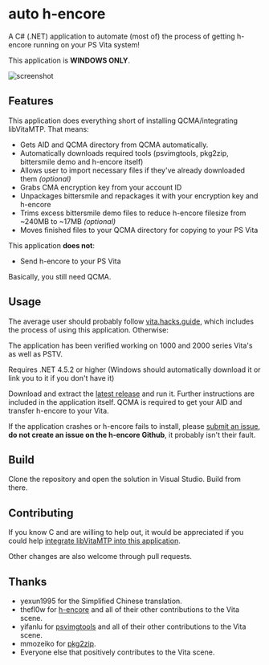 # auto h-encore
A C# (.NET) application to automate (most of) the process of getting h-encore running on your PS Vita system!

This application is **WINDOWS ONLY**.

![screenshot](https://puu.sh/AQ17U/b204b8f5fa.png "screenshot")

## Features
This application does everything short of installing QCMA/integrating libVitaMTP. That means:
 
 - Gets AID and QCMA directory from QCMA automatically.
 - Automatically downloads required tools (psvimgtools, pkg2zip, bittersmile demo and h-encore itself)
 - Allows user to import necessary files if they've already downloaded them *(optional)*
 - Grabs CMA encryption key from your account ID
 - Unpackages bittersmile and repackages it with your encryption key and h-encore
 - Trims excess bittersmile demo files to reduce h-encore filesize from ~240MB to ~17MB *(optional)*
 - Moves finished files to your QCMA directory for copying to your PS Vita
 
This application **does not**:
 
 - Send h-encore to your PS Vita
 
Basically, you still need QCMA.

## Usage

The average user should probably follow [vita.hacks.guide](https://vita.hacks.guide/), which includes the process of using this application. Otherwise:

The application has been verified working on 1000 and 2000 series Vita's as well as PSTV.

Requires .NET 4.5.2 or higher (Windows should automatically download it or link you to it if you don't have it)

Download and extract the [latest release](https://github.com/noahc3/auto-h-encore/releases "latest release") and run it. Further instructions are included in the application itself. QCMA is required to get your AID and transfer h-encore to your Vita.

If the application crashes or h-encore fails to install, please [submit an issue](http://https://github.com/noahc3/auto-h-encore/issues "submit an issue"), **do not create an issue on the h-encore Github**, it probably isn't their fault.

## Build

Clone the repository and open the solution in Visual Studio. Build from there.

## Contributing

If you know C and are willing to help out, it would be appreciated if you could help [integrate libVitaMTP into this application](https://github.com/noahc3/auto-h-encore/issues/1).

Other changes are also welcome through pull requests.

## Thanks
 - yexun1995 for the Simplified Chinese translation.
 - thefl0w for [h-encore](https://github.com/TheOfficialFloW/h-encore "h-encore") and all of their other contributions to the Vita scene.
 - yifanlu for [psvimgtools](https://github.com/yifanlu/psvimgtools/) and all of their other contributions to the Vita scene.
 - mmozeiko for [pkg2zip](https://github.com/mmozeiko/pkg2zip "pkg2zip").
 - Everyone else that positively contributes to the Vita scene.
